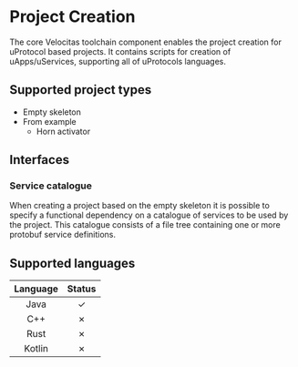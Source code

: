 # Project Creation

The core Velocitas toolchain component enables the project creation for uProtocol based projects. It contains scripts for creation of uApps/uServices, supporting all of uProtocols languages.

## Supported project types

* Empty skeleton
* From example
    * Horn activator

## Interfaces

### Service catalogue

When creating a project based on the empty skeleton it is possible to specify a functional dependency on a catalogue of services to be used by the project. This catalogue consists of a file tree containing one or more protobuf service definitions.

## Supported languages

| Language | Status  |
|:--------:|:-------:|
| Java     | &check; |
| C++      | &cross; |
| Rust     | &cross; |
| Kotlin   | &cross; |
